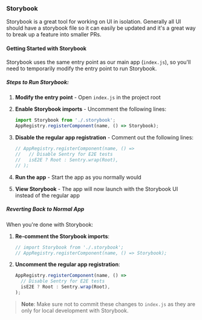 ### Storybook

Storybook is a great tool for working on UI in isolation. Generally all UI should have a storybook file so it can easily be updated and it's a great way to break up a feature into smaller PRs.

#### Getting Started with Storybook

Storybook uses the same entry point as our main app (`index.js`), so you'll need to temporarily modify the entry point to run Storybook.

##### Steps to Run Storybook:

1. **Modify the entry point** - Open `index.js` in the project root

2. **Enable Storybook imports** - Uncomment the following lines:

   ```javascript
   import Storybook from './.storybook';
   AppRegistry.registerComponent(name, () => Storybook);
   ```

3. **Disable the regular app registration** - Comment out the following lines:

   ```javascript
   // AppRegistry.registerComponent(name, () =>
   //   // Disable Sentry for E2E tests
   //   isE2E ? Root : Sentry.wrap(Root),
   // );
   ```

4. **Run the app** - Start the app as you normally would

5. **View Storybook** - The app will now launch with the Storybook UI instead of the regular app

##### Reverting Back to Normal App

When you're done with Storybook:

1. **Re-comment the Storybook imports**:

   ```javascript
   // import Storybook from './.storybook';
   // AppRegistry.registerComponent(name, () => Storybook);
   ```

2. **Uncomment the regular app registration**:
   ```javascript
   AppRegistry.registerComponent(name, () =>
     // Disable Sentry for E2E tests
     isE2E ? Root : Sentry.wrap(Root),
   );
   ```

> **Note**: Make sure not to commit these changes to `index.js` as they are only for local development with Storybook.
